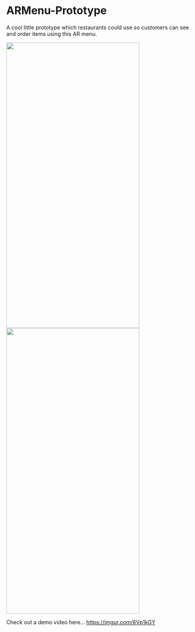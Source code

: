 # ARMenu-Prototype
A cool little prototype which restaurants could use so customers can see and order items using this AR menu.

<img src="https://github.com/LukeSmith1997/ARMenu-Prototype/blob/master/screenShot1.png" width="350" height="752">
<img src="https://github.com/LukeSmith1997/ARMenu-Prototype/blob/master/screenShot2.png" width="350" height="752">

Check out a demo video here...
https://imgur.com/6Vp1kGY
